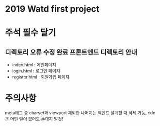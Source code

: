 # 2019 Watd first project
# 주석 필수 달기
디렉토리 오류 수정 완료
프론트엔드 디렉토리 안내
-------------
* index.html : 메인페이지
* login.html : 로그인 페이지
* register.html : 회원가입 페이지
# 주의사항
meta태그 중 charset과 viewport 제외한 나머지는 백엔드 설계할 때 삭제 가능, cdn은 어떤 일이 있어도 손대지 말것!
